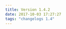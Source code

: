 ```yaml
---
title: Version 1.4.2
date: 2017-10-03 17:27:27 
tags: "changelogs 1.4"
---
```


<script src="https://gist.github.com/spinnaker-release/c791562094c040e936776b501b42c7a6.js"></script>